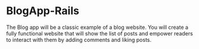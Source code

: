 # BlogApp-Rails
 The Blog app will be a classic example of a blog website. You will create a fully functional website that will show the list of posts and empower readers to interact with them by adding comments and liking posts.
